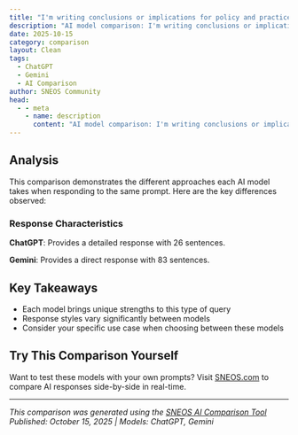 ```yaml
---
title: "I'm writing conclusions or implications for policy and practice. Help me: 1) Translate findings into actionable recommendations"
description: "AI model comparison: I'm writing conclusions or implications for policy and practice. Help me: 1) Translate findings into..."
date: 2025-10-15
category: comparison
layout: Clean
tags:
  - ChatGPT
  - Gemini
  - AI Comparison
author: SNEOS Community
head:
  - - meta
    - name: description
      content: "AI model comparison: I'm writing conclusions or implications for policy and practice. Help me: 1) Translate findings into actionable recommen..."
---
```


<ChatComparison
  title="I'm writing conclusions or implications for policy and practice. Help me: 1) Translate findings into actionable recommendations"
  prompt="I'm writing conclusions or implications for policy and practice. Help me: 1) Translate findings into actionable recommendations"
  :responses='{"ChatGPT": "Absolutely! To effectively translate findings into actionable recommendations, it\u0027s important to structure your conclusions clearly and provide specific, feasible actions based on the data or insights you\u0027ve gathered. Here\u2019s a general approach you can follow, along with examples.\n\n### 1. Summarize Key Findings\nStart by briefly summarizing the key findings of your research. This gives context to your recommendations.\n\n**Example:** \u0022Our analysis reveals that 70% of low-income families face significant barriers to accessing quality healthcare, particularly in urban areas.\u0022\n\n### 2. Identify Stakeholders\nDetermine who will benefit from your recommendations or who can implement the changes.\n\n**Example:** \u0022Healthcare policymakers, community organizations, and local government agencies should all take an active role in addressing these barriers.\u0022\n\n### 3. Make Specific Recommendations\nProvide clear, actionable steps that stakeholders can take. Each recommendation should be realistic and based on your findings.\n\n**Example Recommendations:**\n\n- **Enhance Access to Services:**\n  *Recommendation:* \u0022Establish mobile health clinics that can reach underserved neighborhoods, providing essential healthcare services directly to families. Funding for these clinics could be allocated from local health budgets or through partnerships with non-profit organizations.\u0022\n\n- **Increase Awareness and Education:**\n  *Recommendation:* \u0022Implement community outreach programs that educate families about existing healthcare services and how to access them. Collaborate with local schools and community centers to disseminate information effectively.\u0022\n\n- **Policy Reform:**\n  *Recommendation:* \u0022Advocate for policy changes that expand Medicaid eligibility or create sliding scale payment options for low-income families to ensure that healthcare services are affordable.\u0022\n\n### 4. Highlight Expected Outcomes\nDiscuss the positive impacts these recommendations could lead to, reinforcing the importance of taking action.\n\n**Example:** \u0022By improving access to healthcare, we expect to see an increase in regular health check-ups, which will ultimately reduce emergency room visits and improve health outcomes for low-income families.\u0022\n\n### 5. Encourage Collaboration\nStress the importance of collaboration among stakeholders to effectively implement these recommendations.\n\n**Example:** \u0022It is essential that local health departments, community organizations, and educational institutions work together to create a comprehensive approach to health access that addresses the unique needs of low-income families.\u0022\n\n### Summary of Your Recommendations Structure\n- **Key Findings Summary**\n- **Stakeholders**\n- **Actionable Recommendations**\n- **Expected Outcomes**\n- **Collaboration Importance**\n\nBy presenting your findings in this structured manner, you are not only providing clear guidance for policymakers and practitioners but also ensuring that your recommendations are grounded in the evidence you\u0027ve collected. Adjust the structure for your specific findings and context as needed!", "Gemini": "Translating research findings into actionable recommendations is a crucial step to ensure your work has a real-world impact on policy and practice. It bridges the gap between *what you found* and *what should be done about it*.\n\nHere\u0027s a comprehensive guide to help you do just that:\n\n---\n\n## Translating Findings into Actionable Recommendations\n\n### The Core Principle: The \u0022So What?\u0022 and \u0022Now What?\u0022\n\nEvery recommendation should answer:\n1.  **\u0022So what?\u0022** (Why is this recommendation necessary, based on your finding?)\n2.  **\u0022Now what?\u0022** (What specific action should be taken, by whom, and how?)\n\n### Step-by-Step Process\n\n#### 1. Deeply Understand and Prioritize Your Findings\n\n*   **Revisit Key Findings:** Go back to your results. Which findings are most significant, novel, or impactful?\n*   **Identify the Problem/Opportunity:** For each key finding, clearly articulate the problem it uncovers or the opportunity it presents.\n    *   *Example:* Finding: \u0022Patients in rural areas experience significantly longer wait times for specialist appointments.\u0022\n    *   *Problem:* Unequal access to specialist care for rural populations.\n\n#### 2. Identify Your Audience(s)\n\nWho has the power or responsibility to act on your findings? Tailor your recommendations to them. Common audiences include:\n*   **Policymakers:** Government officials, legislative bodies, regulatory agencies.\n*   **Practitioners:** Healthcare providers, educators, social workers, industry professionals.\n*   **Organizations/Institutions:** Hospitals, schools, businesses, non-profits.\n*   **Funders:** Grant-making bodies, philanthropic organizations.\n*   **Community Leaders:** Local councils, advocacy groups.\n*   **Researchers:** For further study.\n\n#### 3. Brainstorm Potential Actions\n\nThink broadly and creatively about what *could* be done to address the problem or capitalize on the opportunity identified in Step 1. Don\u0027t self-censor at this stage.\n*   *Continuing Example (Rural Wait Times):*\n    *   Telemedicine expansion\n    *   More specialist recruitment in rural areas\n    *   Incentives for rural practice\n    *   Improved referral systems\n    *   Mobile clinics\n    *   Community health worker training\n\n#### 4. Filter and Refine for Actionability (SMART Criteria)\n\nNow, take your brainstormed ideas and turn them into concrete, actionable recommendations using the SMART framework:\n\n*   **S - Specific:** What exactly needs to be done? Avoid vague language.\n*   **M - Measurable:** How will success be measured? What indicators will show progress?\n*   **A - Achievable/Realistic:** Is it feasible given existing resources, political will, and current constraints?\n*   **R - Relevant:** Does it directly address the finding and the identified problem/opportunity? Is it aligned with the audience\u0027s goals?\n*   **T - Time-bound:** When should this action be taken? Is there a deadline or frequency? (Often \u0022within the next X months/years\u0022 or \u0022on an ongoing basis.\u0022)\n\n#### 5. Structure Your Recommendation Statement\n\nA strong recommendation typically includes:\n1.  **Clear Action Verb:** Start with a strong verb (e.g., *Implement, Develop, Establish, Fund, Review, Train, Prioritize*).\n2.  **Specific Target Audience:** Clearly state *who* should take the action.\n3.  **Precise Action:** Describe *what* they should do.\n4.  **Rationale (Link to Finding):** Briefly explain *why* this action is needed, referencing your finding.\n5.  **Expected Outcome/Benefit:** State *what* impact this action is expected to have.\n6.  **(Optional but good) Metrics/Indicators:** How will success be measured?\n7.  **(Optional but good) Resources/Considerations:** Briefly mention what might be needed or key factors to consider.\n\n### Examples\n\nLet\u0027s take a few hypothetical findings and transform them:\n\n**Example 1: Healthcare Policy**\n\n*   **Finding:** \u0022Our study found that **70% of patients in rural areas experience wait times exceeding three months** for specialist appointments, compared to 1 month in urban areas, leading to worse health outcomes.\u0022\n*   **Vague Recommendation:** \u0022Improve access to specialist care for rural patients.\u0022 (Too general)\n*   **Actionable Recommendation:**\n    *   **Audience:** Ministry of Health, Regional Health Authorities\n    *   **Recommendation:** \u0022The **Ministry of Health** should **implement a targeted Telemedicine Expansion Program within the next 12 months**, allocating specific funding and infrastructure to **enable 80% of routine specialist consultations in rural areas to occur remotely**. This initiative is crucial to **reduce current specialist wait times (which average 3\u002B months)**, thereby **improving health outcomes and equitable access to care** for rural populations, as demonstrated by our findings.\u0022\n    *   **Metrics:** Reduction in average wait times for rural patients, number of telemedicine consultations, patient satisfaction scores.\n\n**Example 2: Education Practice**\n\n*   **Finding:** \u0022Students who participated in the new project-based learning curriculum **showed a 15% increase in critical thinking scores** compared to those in traditional classrooms, but **teachers reported a lack of adequate training and support** for implementation.\u0022\n*   **Vague Recommendation:** \u0022Support teachers in project-based learning.\u0022 (Doesn\u0027t specify how)\n*   **Actionable Recommendation:**\n    *   **Audience:** School Boards, Professional Development Coordinators\n    *   **Recommendation:** \u0022To **maximize the benefits of project-based learning on critical thinking skills (as shown by a 15% improvement in our study)**, **School Boards** should **develop and deliver comprehensive, ongoing professional development modules for all teachers implementing the new curriculum**. This training should specifically address **pedagogical strategies, assessment techniques, and resource management**, with a target of **all relevant teachers completing the initial training within the next academic year** to ensure effective and sustainable implementation.\u0022\n    *   **Metrics:** Teacher self-efficacy ratings, fidelity of curriculum implementation, student critical thinking scores.\n\n**Example 3: Environmental Policy**\n\n*   **Finding:** \u0022Analysis revealed that **inadequate waste sorting at the household level is the primary driver (accounting for 60%) of contamination in the city\u0027s recycling stream**, significantly increasing processing costs and reducing recyclable material value.\u0022\n*   **Vague Recommendation:** \u0022Educate people about recycling.\u0022 (No specific action or target)\n*   **Actionable Recommendation:**\n    *   **Audience:** Municipal Waste Management Department, City Council\n    *   **Recommendation:** \u0022To **reduce recycling stream contamination (currently at 60% due to household sorting errors)**, the **Municipal Waste Management Department**, with **City Council\u0027s** support, should **launch a multi-channel public awareness campaign over the next 6 months**, specifically focusing on **clear, visual guidelines for household waste segregation**. This campaign should aim to **reduce contamination rates by at least 25% within the next year**, thereby **decreasing processing costs and increasing the value of recycled materials**.\u0022\n    *   **Metrics:** Reduction in recycling contamination rates, public knowledge survey results, processing cost savings.\n\n### Checklist for Actionable Recommendations\n\nBefore finalizing your recommendations, ask yourself:\n\n*   [ ] Is there a clear, strong action verb?\n*   [ ] Is the target audience explicitly named?\n*   [ ] Is the action precise and detailed?\n*   [ ] Is the \u0022why\u0022 (link to your finding) clearly articulated?\n*   [ ] Is the expected outcome or benefit obvious?\n*   [ ] Is it realistic and achievable within reasonable constraints?\n*   [ ] Is it specific enough to be implemented?\n*   [ ] Is it measurable (even if qualitatively)?\n*   [ ] Is there a suggested timeframe or frequency?\n*   [ ] Does it avoid jargon where possible, or explain it if necessary?\n*   [ ] Have I considered potential barriers to implementation?\n\nBy following these steps and using the SMART criteria, you can transform your valuable research findings into powerful, actionable recommendations that genuinely drive policy and practice forward."}' published-date="{DateTime.UtcNow:HH:mm}"
/>

## Analysis

This comparison demonstrates the different approaches each AI model takes when responding to the same prompt. Here are the key differences observed:

### Response Characteristics

**ChatGPT**: Provides a detailed response with 26 sentences. 

**Gemini**: Provides a direct response with 83 sentences. 

## Key Takeaways

- Each model brings unique strengths to this type of query
- Response styles vary significantly between models
- Consider your specific use case when choosing between these models

## Try This Comparison Yourself

Want to test these models with your own prompts? Visit [SNEOS.com](https://sneos.com) to compare AI responses side-by-side in real-time.

---

*This comparison was generated using the [SNEOS AI Comparison Tool](https://sneos.com)*
*Published: October 15, 2025 | Models: ChatGPT, Gemini*
